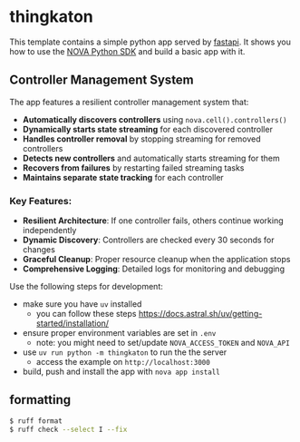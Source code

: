 # thingkaton

This template contains a simple python app served by [fastapi](https://github.com/tiangolo/fastapi).
It shows you how to use the [NOVA Python SDK](https://github.com/wandelbotsgmbh/wandelbots-nova) and build a basic app with it.

## Controller Management System

The app features a resilient controller management system that:

- **Automatically discovers controllers** using `nova.cell().controllers()`
- **Dynamically starts state streaming** for each discovered controller
- **Handles controller removal** by stopping streaming for removed controllers
- **Detects new controllers** and automatically starts streaming for them
- **Recovers from failures** by restarting failed streaming tasks
- **Maintains separate state tracking** for each controller

### Key Features:

- **Resilient Architecture**: If one controller fails, others continue working independently
- **Dynamic Discovery**: Controllers are checked every 30 seconds for changes
- **Graceful Cleanup**: Proper resource cleanup when the application stops
- **Comprehensive Logging**: Detailed logs for monitoring and debugging

Use the following steps for development:

* make sure you have `uv` installed
    * you can follow these steps https://docs.astral.sh/uv/getting-started/installation/
* ensure proper environment variables are set in `.env`
    * note: you might need to set/update `NOVA_ACCESS_TOKEN` and `NOVA_API`
* use `uv run python -m thingkaton` to run the the server
    * access the example on `http://localhost:3000`
* build, push and install the app with `nova app install`

## formatting

```bash
$ ruff format
$ ruff check --select I --fix
```